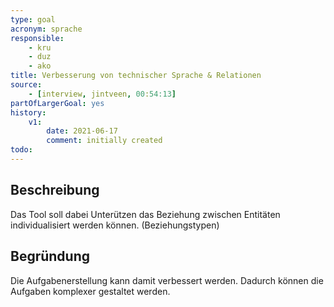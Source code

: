 ```yaml
---
type: goal
acronym: sprache
responsible: 
    - kru
    - duz
    - ako
title: Verbesserung von technischer Sprache & Relationen 
source:
    - [interview, jintveen, 00:54:13]
partOfLargerGoal: yes
history:
    v1:
        date: 2021-06-17
        comment: initially created
todo: 
---
```


## Beschreibung

Das Tool soll dabei Unterützen das Beziehung zwischen Entitäten individualisiert werden können. (Beziehungstypen)

## Begründung

Die Aufgabenerstellung kann damit verbessert werden. Dadurch können die Aufgaben komplexer gestaltet werden.